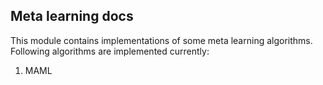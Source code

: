 ## Meta learning docs

This module contains implementations of some meta learning algorithms. Following algorithms
are implemented currently:

1. MAML